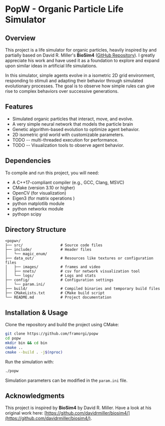 # PopW - Organic Particle Life Simulator

## Overview
This project is a life simulator for organic particles, heavily inspired by and partially based on David R. Miller's **BioSim4** ([GitHub Repository](https://github.com/davidrmiller/biosim4)). I greatly appreciate his work and have used it as a foundation to explore and expand upon similar ideas in artificial life simulations.

In this simulator, simple agents evolve in a isometric 2D grid environment, responding to stimuli and adapting their behavior through simulated evolutionary processes. The goal is to observe how simple rules can give rise to complex behaviors over successive generations.

## Features
- Simulated organic particles that interact, move, and evolve.
- A very simple neural network that models the particle brain 
- Genetic algorithm-based evolution to optimize agent behavior.
- 2D isometric grid world with customizable parameters.
- TODO -- multi-threaded execution for performance.
- TODO -- Visualization tools to observe agent behavior.

## Dependencies
To compile and run this project, you will need:
- A C++17-compliant compiler (e.g., GCC, Clang, MSVC)
- CMake (version 3.10 or higher)
- OpenCV (for visualization)
- Eigen3 (for matrix operations )
- python matplotlib module
- python networkx module
- pythopn scipy

## Directory Structure

```
<popw>/
├── src/                 # Source code files  
├── include/             # Header files
│   └── magic_enum/
├── data_out/            # Resources like textures or configuration files
│   ├── images/          # frames and video 
│   ├── nnets/           # csv for network visualization tool
│   └── logs/            # Logs and stats
├── config/              # Configuration settings
│   └── param.ini/         
├── build/               # Compiled binaries and temporary build files
├── CMakeLists.txt       # CMake build script
└── README.md            # Project documentation

```


## Installation & Usage
Clone the repository and build the project using CMake:

```sh
git clone https://github.com/framorgi/popw
cd popw
mkdir bin && cd bin
cmake ..
cmake --build . -j$(nproc) 
```

Run the simulation with:
```sh
./popw
```

Simulation parameters can be modified in the `param.ini` file.

## Acknowledgments
This project is inspired by **BioSim4** by David R. Miller. Have a look at his original work here: [https://github.com/davidrmiller/biosim4/](https://github.com/davidrmiller/biosim4/).

